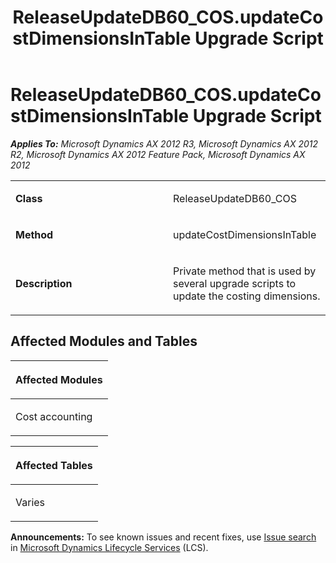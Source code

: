 ﻿---
title: ReleaseUpdateDB60_COS.updateCostDimensionsInTable Upgrade Script
TOCTitle: ReleaseUpdateDB60_COS.updateCostDimensionsInTable Upgrade Script
ms:assetid: 296caa25-b8bc-355c-5465-9af2cacbaf47
ms:mtpsurl: https://msdn.microsoft.com/en-us/library/JJ735897(v=AX.60)
ms:contentKeyID: 49707314
ms.date: 05/18/2015
mtps_version: v=AX.60
---

# ReleaseUpdateDB60\_COS.updateCostDimensionsInTable Upgrade Script 


_**Applies To:** Microsoft Dynamics AX 2012 R3, Microsoft Dynamics AX 2012 R2, Microsoft Dynamics AX 2012 Feature Pack, Microsoft Dynamics AX 2012_

<table>
<colgroup>
<col style="width: 50%" />
<col style="width: 50%" />
</colgroup>
<tbody>
<tr class="odd">
<td><p><strong>Class</strong></p></td>
<td><p>ReleaseUpdateDB60_COS</p></td>
</tr>
<tr class="even">
<td><p><strong>Method</strong></p></td>
<td><p>updateCostDimensionsInTable</p></td>
</tr>
<tr class="odd">
<td><p><strong>Description</strong></p></td>
<td><p>Private method that is used by several upgrade scripts to update the costing dimensions.</p></td>
</tr>
</tbody>
</table>


## Affected Modules and Tables

<table>
<colgroup>
<col style="width: 100%" />
</colgroup>
<thead>
<tr class="header">
<th><p>Affected Modules</p></th>
</tr>
</thead>
<tbody>
<tr class="odd">
<td><p>Cost accounting</p></td>
</tr>
</tbody>
</table>


<table>
<colgroup>
<col style="width: 100%" />
</colgroup>
<thead>
<tr class="header">
<th><p>Affected Tables</p></th>
</tr>
</thead>
<tbody>
<tr class="odd">
<td><p>Varies</p></td>
</tr>
</tbody>
</table>

  
**Announcements:** To see known issues and recent fixes, use [Issue search](http://go.microsoft.com/fwlink/?linkid=389258) in [Microsoft Dynamics Lifecycle Services](http://go.microsoft.com/fwlink/?linkid=306505) (LCS).

